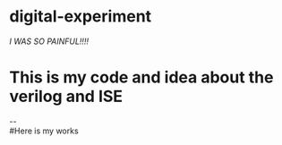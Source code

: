 # digital-experiment
*I WAS SO PAINFUL!!!!*
# This is my code and idea about the verilog and ISE  
--  
#Here is my works
